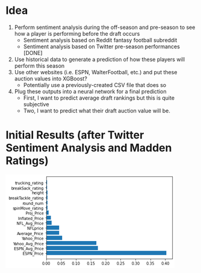 # Idea
1. Perform sentiment analysis during the off-season and pre-season to see how a player is performing before the draft occurs
    - Sentiment analysis based on Reddit fantasy football subreddit
    - Sentiment analysis based on Twitter pre-season performances [DONE]
2. Use historical data to generate a prediction of how these players will perform this season
3. Use other websites (i.e. ESPN, WalterFootball, etc.) and put these auction values into XGBoost?
    - Potentially use a previously-created CSV file that does so
4. Plug these outputs into a neural network for a final prediction
    - First, I want to predict average draft rankings but this is quite subjective
    - Two, I want to predict what their draft auction value will be.

# Initial Results (after Twitter Sentiment Analysis and Madden Ratings)
<img src="assets/initial_results.png">
